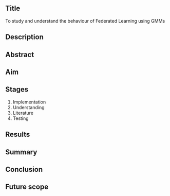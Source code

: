 ## Title 
To study and understand the behaviour of Federated Learning using GMMs

## Description

## Abstract

## Aim

## Stages
  1. Implementation
  2. Understanding
  3. Literature
  4. Testing

## Results

## Summary

## Conclusion

## Future scope

